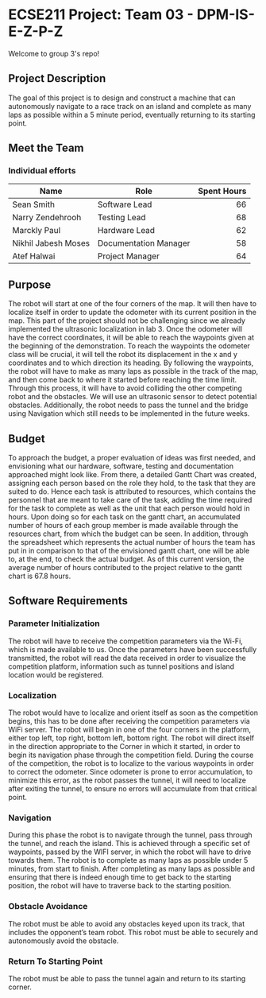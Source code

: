 # ECSE211 Project: Team 03 - DPM-IS-E-Z-P-Z
Welcome to group 3's repo!

## Project Description
The goal of this project is to design and construct a machine that can autonomously navigate to a race track on an island and complete as many laps as possible within a 5 minute period, eventually returning to its starting point.

## Meet the Team
### Individual efforts
| Name | Role | Spent Hours |
| ---- | ---- | --------------: |
| Sean Smith | Software Lead | 66 |
| Narry Zendehrooh | Testing Lead | 68 |
| Marckly Paul | Hardware Lead | 62 |
| Nikhil Jabesh Moses | Documentation Manager | 58 |
| Atef Halwai | Project Manager | 64 |

## Purpose
The robot will start at one of the four corners of the map. It will then have to localize itself in order to update the odometer with its current position in the map. This part of the project should not be challenging since we already implemented the ultrasonic localization in lab 3. Once the odometer will have the correct coordinates, it will be able to reach the waypoints  given at the beginning of the demonstration. To reach the waypoints the odometer class will be crucial, it will tell the robot its displacement in the x and y coordinates and to which direction its heading. By following the waypoints, the robot will have to make as many laps as possible in the track of the map, and then come back to where it started before reaching the time limit. Through this process, it will have to avoid colliding the other competing robot and the obstacles. We will use an ultrasonic sensor to detect potential obstacles. Additionally, the robot needs to pass the tunnel and the bridge using Navigation which still needs to be implemented in the future weeks.

## Budget
To approach the budget, a proper evaluation of ideas was first needed, and envisioning what our hardware, software, testing and documentation approached might look like. From there, a detailed Gantt Chart was created, assigning each person based on the role they hold, to the task that they are suited to do. Hence each task is attributed to resources, which contains the personnel that are meant to take care of the task, adding the time required for the task to complete as well as the unit that each person would hold in hours. Upon doing so for each task on the gantt chart, an accumulated number of hours of each group member is made available through the resources chart, from which the budget can be seen. In addition, through the spreadsheet which represents the actual number of hours the team has put in in comparison to that of the envisioned gantt chart, one will be able to, at the end, to check the actual budget. As of this current version, the average number of hours contributed to the project relative to the gantt chart is 67.8 hours.

## Software Requirements
### Parameter Initialization
The robot will have to receive the competition parameters via the Wi-Fi, which is made available to us. Once the parameters have been successfully transmitted, the robot will read the data received in order to visualize the competition platform, information such as tunnel positions and island location would be registered.
### Localization
The robot would have to localize and orient itself as soon as the competition begins, this has to be done after receiving the competition parameters via WiFi server. The robot will begin in one of the four corners in the platform, either top left, top right, bottom left, bottom right. The robot will direct itself in the direction appropriate to the Corner in which it started, in order to begin its navigation phase through the competition field. 
During the course of the competition, the robot is to localize to the various waypoints in order to correct the odometer. Since odometer is prone to error accumulation, to minimize this error, as the robot passes the tunnel, it will need to localize after exiting the tunnel, to ensure no errors will accumulate from that critical point.
### Navigation
During this phase the robot is to navigate through the tunnel, pass through the tunnel, and reach the island. This is achieved through a specific set of waypoints, passed by the WIFI server, in which the robot will have to drive towards them. The robot is to complete as many laps as possible under 5 minutes, from start to finish. After completing as many laps as possible and ensuring that there is indeed enough time to get back to the starting position, the robot will have to traverse back to the starting position.
### Obstacle Avoidance
The robot must be able to avoid any obstacles keyed upon its track, that includes the opponent’s team robot. This robot must be able to securely and autonomously avoid the obstacle. 
### Return To Starting Point
The robot must be able to pass the tunnel again and return to its starting corner.


